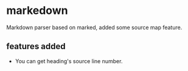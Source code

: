 # markedown

Markdown parser based on marked, added some source map feature.


## features added

- You can get heading's source line number.
